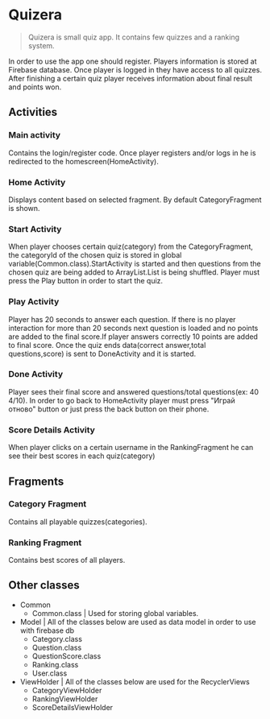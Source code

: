 # Quizera
>Quizera is small quiz app. It contains few quizzes and a ranking system.

In order to use the app one should register. Players information is stored at Firebase database. Once player is logged in they have access to all quizzes. After finishing a certain quiz player receives information about final result and points won.
## Activities
### Main activity
Contains the login/register code. Once player registers and/or logs in he is redirected to the homescreen(HomeActivity).
### Home Activity
Displays content based on selected fragment. By default CategoryFragment is shown.
### Start Activity
When player chooses certain quiz(category) from the CategoryFragment, the categoryId of the chosen quiz is stored in global variable(Common.class).StartActivity is started and then questions from the chosen quiz are being added to ArrayList.List is being shuffled. Player must press the Play button in order to start the quiz.
### Play Activity
Player has 20 seconds to answer each question. If there is no player interaction for more than 20 seconds next question is loaded and no points are added to the final score.If player answers correctly 10 points are added to final score. Once the quiz ends data(correct answer,total questions,score) is sent to DoneActivity and it is started.
### Done Activity
Player sees their final score and answered questions/total questions(ex: 40  4/10).
In order to go back to HomeActivity player must press "Играй отново" button or just press the back button on their phone.
### Score Details Activity
When player clicks on a certain username in the RankingFragment he can see their best scores in each quiz(category)

## Fragments
### Category Fragment
Contains all playable quizzes(categories).
### Ranking Fragment
Contains best scores of all players.
## Other classes
* Common
  * Common.class |    Used for storing global variables.
* Model |   All of the classes below are used as data model in order to use with firebase db
  * Category.class
  * Question.class
  * QuestionScore.class
  * Ranking.class
  * User.class
* ViewHolder | All of the classes below are used for the RecyclerViews
  * CategoryViewHolder
  * RankingViewHolder
  * ScoreDetailsViewHolder
